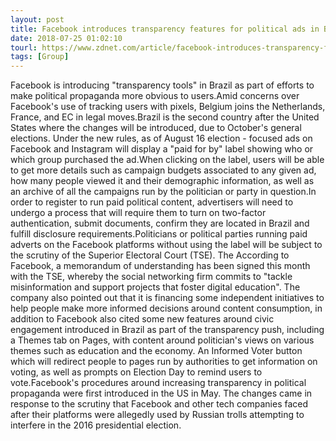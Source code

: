```yaml
---
layout: post
title: Facebook introduces transparency features for political ads in Brazil
date: 2018-07-25 01:02:10
tourl: https://www.zdnet.com/article/facebook-introduces-transparency-features-for-political-ads-in-brazil/
tags: [Group]
---
```

Facebook is introducing "transparency tools" in Brazil as part of efforts to make political propaganda more obvious to users.Amid concerns over Facebook's use of tracking users with pixels, Belgium joins the Netherlands, France, and EC in legal moves.Brazil is the second country after the United States where the changes will be introduced, due to October's general elections. Under the new rules, as of August 16 election - focused ads on Facebook and Instagram will display a "paid for by" label showing who or which group purchased the ad.When clicking on the label, users will be able to get more details such as campaign budgets associated to any given ad, how many people viewed it and their demographic information, as well as an archive of all the campaigns run by the politician or party in question.In order to register to run paid political content, advertisers will need to undergo a process that will require them to turn on two-factor authentication, submit documents, confirm they are located in Brazil and fulfill disclosure requirements.Politicians or political parties running paid adverts on the Facebook platforms without using the label will be subject to the scrutiny of the Superior Electoral Court (TSE). The According to Facebook, a memorandum of understanding has been signed this month with the TSE, whereby the social networking firm commits to "tackle misinformation and support projects that foster digital education". The company also pointed out that it is financing some independent initiatives to help people make more informed decisions around content consumption, in addition to Facebook also cited some new features around civic engagement introduced in Brazil as part of the transparency push, including a Themes tab on Pages, with content around politician's views on various themes such as education and the economy. An Informed Voter button which will redirect people to pages run by authorities to get information on voting, as well as prompts on Election Day to remind users to vote.Facebook's procedures around increasing transparency in political propaganda were first introduced in the US in May. The changes came in response to the scrutiny that Facebook and other tech companies faced after their platforms were allegedly used by Russian trolls attempting to interfere in the 2016 presidential election.